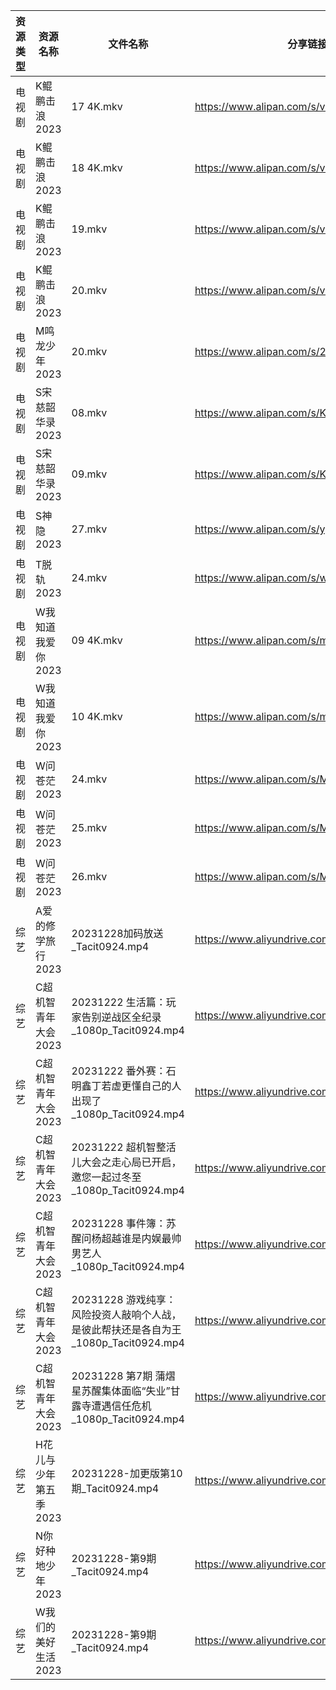 | 资源类型 | 资源名称          | 文件名称                                                     | 分享链接                                      | 更新时间                |
| ---- | ------------- | -------------------------------------------------------- | ----------------------------------------- | ------------------- |
| 电视剧  | K鲲鹏击浪2023     | 17 4K.mkv                                                | https://www.alipan.com/s/vDfQzHpYmYD      | 2023-12-29 00:05:17 |
| 电视剧  | K鲲鹏击浪2023     | 18 4K.mkv                                                | https://www.alipan.com/s/vDfQzHpYmYD      | 2023-12-29 00:05:17 |
| 电视剧  | K鲲鹏击浪2023     | 19.mkv                                                   | https://www.alipan.com/s/vDfQzHpYmYD      | 2023-12-29 00:05:16 |
| 电视剧  | K鲲鹏击浪2023     | 20.mkv                                                   | https://www.alipan.com/s/vDfQzHpYmYD      | 2023-12-29 00:05:16 |
| 电视剧  | M鸣龙少年2023     | 20.mkv                                                   | https://www.alipan.com/s/2HR7qxnbZ7a      | 2023-12-29 00:05:24 |
| 电视剧  | S宋慈韶华录2023    | 08.mkv                                                   | https://www.alipan.com/s/K2SQadx7TPe      | 2023-12-29 00:05:32 |
| 电视剧  | S宋慈韶华录2023    | 09.mkv                                                   | https://www.alipan.com/s/K2SQadx7TPe      | 2023-12-29 00:05:32 |
| 电视剧  | S神隐2023       | 27.mkv                                                   | https://www.alipan.com/s/ygw7ahjrzLJ      | 2023-12-29 00:05:38 |
| 电视剧  | T脱轨2023       | 24.mkv                                                   | https://www.alipan.com/s/wqYSXzdAT24      | 2023-12-29 00:05:41 |
| 电视剧  | W我知道我爱你2023   | 09 4K.mkv                                                | https://www.alipan.com/s/mWLRxU6RkgQ      | 2023-12-29 00:05:43 |
| 电视剧  | W我知道我爱你2023   | 10 4K.mkv                                                | https://www.alipan.com/s/mWLRxU6RkgQ      | 2023-12-29 00:05:43 |
| 电视剧  | W问苍茫2023      | 24.mkv                                                   | https://www.alipan.com/s/MLG5tsxBqL5      | 2023-12-29 00:05:47 |
| 电视剧  | W问苍茫2023      | 25.mkv                                                   | https://www.alipan.com/s/MLG5tsxBqL5      | 2023-12-29 00:05:46 |
| 电视剧  | W问苍茫2023      | 26.mkv                                                   | https://www.alipan.com/s/MLG5tsxBqL5      | 2023-12-29 00:05:46 |
| 综艺   | A爱的修学旅行2023   | 20231228加码放送_Tacit0924.mp4                               | https://www.aliyundrive.com/s/EE9WNi94Ftz | 2023-12-29 00:05:53 |
| 综艺   | C超机智青年大会2023  | 20231222 生活篇：玩家告别逆战区全纪录_1080p_Tacit0924.mp4              | https://www.aliyundrive.com/s/Qnyp1qPWM7Q | 2023-12-29 00:05:59 |
| 综艺   | C超机智青年大会2023  | 20231222 番外赛：石明鑫丁若虚更懂自己的人出现了_1080p_Tacit0924.mp4         | https://www.aliyundrive.com/s/Qnyp1qPWM7Q | 2023-12-29 00:05:59 |
| 综艺   | C超机智青年大会2023  | 20231222 超机智整活儿大会之走心局已开启，邀您一起过冬至_1080p_Tacit0924.mp4     | https://www.aliyundrive.com/s/Qnyp1qPWM7Q | 2023-12-29 00:05:59 |
| 综艺   | C超机智青年大会2023  | 20231228 事件簿：苏醒问杨超越谁是内娱最帅男艺人_1080p_Tacit0924.mp4         | https://www.aliyundrive.com/s/Qnyp1qPWM7Q | 2023-12-29 00:05:58 |
| 综艺   | C超机智青年大会2023  | 20231228 游戏纯享：风险投资人敲响个人战，是彼此帮扶还是各自为王_1080p_Tacit0924.mp4 | https://www.aliyundrive.com/s/Qnyp1qPWM7Q | 2023-12-29 00:05:58 |
| 综艺   | C超机智青年大会2023  | 20231228 第7期 蒲熠星苏醒集体面临“失业”甘露寺遭遇信任危机_1080p_Tacit0924.mp4  | https://www.aliyundrive.com/s/Qnyp1qPWM7Q | 2023-12-29 00:05:58 |
| 综艺   | H花儿与少年第五季2023 | 20231228-加更版第10期_Tacit0924.mp4                           | https://www.aliyundrive.com/s/Rb3k2hgSjHJ | 2023-12-29 00:06:04 |
| 综艺   | N你好种地少年2023   | 20231228-第9期_Tacit0924.mp4                               | https://www.aliyundrive.com/s/ji6gfxstYFe | 2023-12-29 00:06:27 |
| 综艺   | W我们的美好生活2023  | 20231228-第9期_Tacit0924.mp4                               | https://www.aliyundrive.com/s/zAXrGigJxgY | 2023-12-29 00:06:33 |
